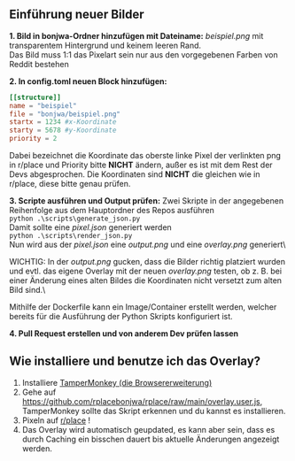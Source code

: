## Einführung neuer Bilder

**1. Bild in bonjwa-Ordner hinzufügen mit Dateiname:** 
_beispiel.png_ mit transparentem Hintergrund und keinem leeren Rand.\
Das Bild muss 1:1 das Pixelart sein nur aus den vorgegebenen Farben von Reddit bestehen


**2. In config.toml neuen Block hinzufügen:** 
```toml
[[structure]]
name = "beispiel"
file = "bonjwa/beispiel.png"
startx = 1234 #x-Koordinate
starty = 5678 #y-Koordinate
priority = 2
```
Dabei bezeichnet die Koordinate das oberste linke Pixel der verlinkten png in r/place
und Priority bitte **NICHT** ändern, außer es ist mit dem Rest der Devs abgesprochen.
Die Koordinaten sind **NICHT** die gleichen wie in r/place, diese bitte genau prüfen.

**3. Scripte ausführen und Output prüfen:**
Zwei Skripte in der angegebenen Reihenfolge aus dem Hauptordner des Repos ausführen\
`python .\scripts\generate_json.py`\
Damit sollte eine _pixel.json_ generiert werden\
`python .\scripts\render_json.py`\
Nun wird aus der _pixel.json_ eine _output.png_ und eine _overlay.png_ generiert\

WICHTIG: In der _output.png_ gucken, dass die Bilder richtig platziert wurden und evtl. das eigene Overlay mit der neuen _overlay.png_ testen, ob z. B. bei einer Änderung eines alten Bildes die Koordinaten nicht versetzt zum alten Bild sind.\

Mithilfe der Dockerfile kann ein Image/Container erstellt werden, welcher bereits für die Ausführung der Python Skripts konfiguriert ist.


**4. Pull Request erstellen und von anderem Dev prüfen lassen** 

## Wie installiere und benutze ich das Overlay?
1. Installiere [TamperMonkey (die Browsererweiterung)](https://www.tampermonkey.net/index.php)
2. Gehe auf https://github.com/rplacebonjwa/rplace/raw/main/overlay.user.js, TamperMonkey sollte das Skript erkennen und du kannst es installieren.
3. Pixeln auf [r/place](https://www.reddit.com/r/place) !
4. Das Overlay wird automatisch geupdated, es kann aber sein, dass es durch Caching ein bisschen dauert bis aktuelle Änderungen angezeigt werden.
